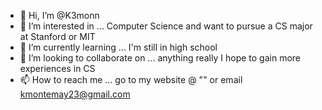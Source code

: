 - 👋 Hi, I’m @K3monn
- 👀 I’m interested in ... Computer Science and want to pursue a CS major at Stanford or MIT
- 🌱 I’m currently learning ... I'm still in high school
- 💞️ I’m looking to collaborate on ... anything really I hope to gain more experiences in CS 
- 📫 How to reach me ... go to my website @ "" or email kmontemay23@gmail.com

<!---
K3monn/K3monn is a ✨ special ✨ repository because its `README.md` (this file) appears on your GitHub profile.
You can click the Preview link to take a look at your changes.
--->

